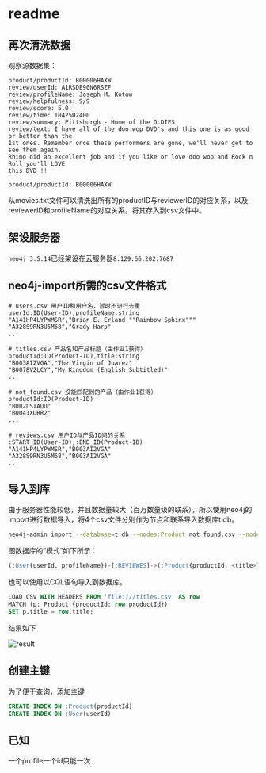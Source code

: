 # readme

## 再次清洗数据

观察源数据集：
```
product/productId: B00006HAXW
review/userId: A1RSDE90N6RSZF
review/profileName: Joseph M. Kotow
review/helpfulness: 9/9
review/score: 5.0
review/time: 1042502400
review/summary: Pittsburgh - Home of the OLDIES
review/text: I have all of the doo wop DVD's and this one is as good or better than the
1st ones. Remember once these performers are gone, we'll never get to see them again.
Rhino did an excellent job and if you like or love doo wop and Rock n Roll you'll LOVE
this DVD !!

product/productId: B00006HAXW
```

从movies.txt文件可以清洗出所有的productID与reviewerID的对应关系，以及reviewerID和profileName的对应关系。将其存入到csv文件中。

## 架设服务器

`neo4j 3.5.14`已经架设在云服务器`8.129.66.202:7687`

## neo4j-import所需的csv文件格式

```
# users.csv 用户ID和用户名，暂时不进行去重
userId:ID(User-ID),profileName:string
"A141HP4LYPWMSR","Brian E. Erland ""Rainbow Sphinx"""
"A328S9RN3U5M68","Grady Harp"
...

# titles.csv 产品名和产品标题（由作业1获得）
productId:ID(Product-ID),title:string
"B003AI2VGA","The Virgin of Juarez"
"B0078V2LCY","My Kingdom (English Subtitled)"
...

# not_found.csv 没能匹配到的产品（由作业1获得）
productId:ID(Product-ID)
"B002LSIAQU"
"B0041XQRR2"
...

# reviews.csv 用户ID与产品ID间的关系
:START_ID(User-ID),:END_ID(Product-ID)
"A141HP4LYPWMSR","B003AI2VGA"
"A328S9RN3U5M68","B003AI2VGA"
...

```

## 导入到库

由于服务器性能较低，并且数据量较大（百万数量级的联系），所以使用neo4j的import进行数据导入，将4个csv文件分别作为节点和联系导入数据库t.db。


```bash
neo4j-admin import --database=t.db --nodes:Product not_found.csv --nodes:Product titles.csv  --nodes:User users.csv --relationships:REVIEWED reviews.csv --ignore-duplicate-nodes=true --high-io=true 
```


图数据库的“模式”如下所示：

```sql
(:User{userId, profileName})-[:REVIEWES]->(:Product{productId, <title>})
```

也可以使用以CQL语句导入到数据库。
```sql
LOAD CSV WITH HEADERS FROM 'file:///titles.csv' AS row
MATCH (p: Product {productId: row.productId})
SET p.title = row.title;
```

结果如下

![result](info.png)

## 创建主键

为了便于查询，添加主键
```sql
CREATE INDEX ON :Product(productId)
CREATE INDEX ON :User(userId)
```    


## 已知

一个profile一个id只能一次